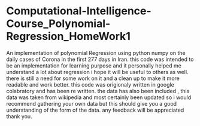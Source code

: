 # Computational-Intelligence-Course_Polynomial-Regression_HomeWork1
An implementation of polynomial Regression using python numpy on the daily cases of Corona in the first 277 days in Iran.
this code was intended to be an implementation for learning purpose and it personally helped me understand a lot about regression i hope it will be useful to others as well.
there is still a need for some work on it and a clean up to make it more readable and work better.
this code was origionaly written in google colabratory and has been re written.
the data has also been included , this data was taken from wikipedia and most certainly been updated so i would recommend gathering your own data but this should give you a good understanding of the form of the data.
any feedback will be appreciated thank you.
